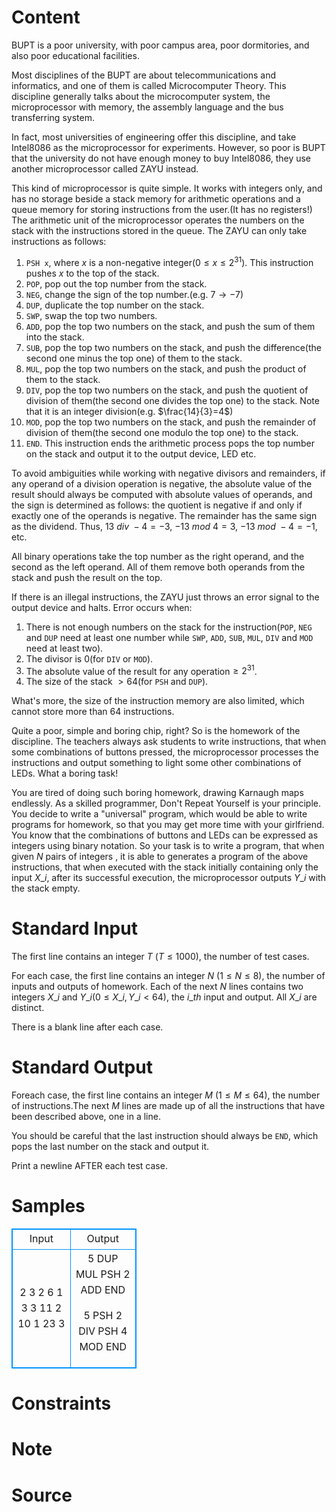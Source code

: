 
# Content

BUPT is a poor university, with poor campus area, poor dormitories, and also poor educational facilities.

Most disciplines of the BUPT are about telecommunications and informatics, and one of them is called Microcomputer Theory. This discipline generally talks about the microcomputer system, the microprocessor with memory, the assembly language and the bus transferring system.

In fact, most universities of engineering offer this discipline, and take Intel8086 as the microprocessor for experiments. However, so poor is BUPT that the university do not have enough money to buy Intel8086, they use another microprocessor called ZAYU instead.

This kind of microprocessor is quite simple. It works with integers only, and has no storage beside a stack memory for arithmetic operations and a queue memory for storing instructions from the user.(It has no registers!) The arithmetic unit of the microprocessor operates the numbers on the stack with the instructions stored in the queue. The ZAYU can only take instructions as follows:
1. `PSH x`, where $x$ is a non-negative integer($0\le x\le 2^{31}$). This instruction pushes $x$ to the top of the stack.
2. `POP`, pop out the top number from the stack.
3. `NEG`, change the sign of the top number.(e.g. $7\rightarrow−7$)
4. `DUP`, duplicate the top number on the stack.
5. `SWP`, swap the top two numbers.
6. `ADD`, pop the top two numbers on the stack, and push the sum of them into the stack.
7. `SUB`, pop the top two numbers on the stack, and push the difference(the second one minus the top one) of them to the stack.
8. `MUL`, pop the top two numbers on the stack, and push the product of them to the stack.
9. `DIV`, pop the top two numbers on the stack, and push the quotient of division of them(the second one divides the top one) to the stack. Note that it is an integer division(e.g. $\frac{14}{3}=4$)
10. `MOD`, pop the top two numbers on the stack, and push the remainder of division of them(the second one modulo the top one) to the stack.
11. `END`. This instruction ends the arithmetic process pops the top number on the stack and output it to the output device, LED etc.

To avoid ambiguities while working with negative divisors and remainders, if any operand of a division operation is negative, the absolute value of the result should always be computed with absolute values of operands, and the sign is determined as follows: the quotient is negative if and only if exactly one of the operands is negative. The remainder has the same sign as the dividend. Thus, $13\ div\ -4 = -3$, $-13\ mod\ 4 = 3$, $-13\ mod\ -4 = -1$, etc.

All binary operations take the top number as the right operand, and the second as the left operand. All of them remove both operands from the stack and push the result on the top.

If there is an illegal instructions, the ZAYU just throws an error signal to the output device and halts. Error occurs when:
1. There is not enough numbers on the stack for the instruction(`POP`, `NEG` and `DUP` need at least one number while `SWP`, `ADD`, `SUB`, `MUL`, `DIV` and `MOD` need at least two).
2. The divisor is $0$(for `DIV` or `MOD`).
3. The absolute value of the result for any operation$\ge 2^{31}$.
4. The size of the stack $> 64$(for `PSH` and `DUP`).

What's more, the size of the instruction memory are also limited, which cannot store more than $64$ instructions.

Quite a poor, simple and boring chip, right? So is the homework of the discipline. The teachers always ask students to write instructions, that when some combinations of buttons pressed, the microprocessor processes the instructions and output something to light some other combinations of LEDs. What a boring task!

You are tired of doing such boring homework, drawing Karnaugh maps endlessly. As a skilled programmer, Don't Repeat Yourself is your principle. You decide to write a "universal" program, which would be able to write programs for homework, so that you may get more time with your girlfriend. You know that the combinations of buttons and LEDs can be expressed as integers using binary notation. So your task is to write a program, that when given $N$ pairs of integers , it is able to generates a program of the above instructions, that when executed with the stack initially containing only the input $X\_i$, after its successful execution, the microprocessor outputs $Y\_i$ with the stack empty.

# Standard Input

The first line contains an integer $T$ ($T\le 1000$), the number of test cases.

For each case, the first line contains an integer $N$ ($1\le N\le 8$), the number of inputs and outputs of homework. Each of the next $N$ lines contains two integers $X\_i$ and $Y\_i$($0\le X\_i,Y\_i<64$), the $i\_{th}$ input and output. All $X\_i$ are distinct.

There is a blank line after each case.

# Standard Output

Foreach case, the first line contains an integer $M$ ($1\le M\le 64$), the number of instructions.The next $M$ lines are made up of all the instructions that have been described above, one in a line. 

You should be careful that the last instruction should always be `END`, which pops the last number on the stack and output it.

Print a newline AFTER each test case.

# Samples

<style>
        table,table tr th, table tr td { border:1px solid #0094ff; }
        table { width: 200px; min-height: 25px; line-height: 25px; text-align: center; border-collapse: collapse;}   
    </style>
<table>
	<tr>
		<td>Input</td>
		<td>Output</td>
	</tr>
<tr><td>2
3
2 6
1 3
3 11
2
10 1
23 3</td><td>5
DUP
MUL
PSH 2
ADD
END

5
PSH 2
DIV
PSH 4
MOD
END</td></tr></table>


# Constraints



# Note



# Source


